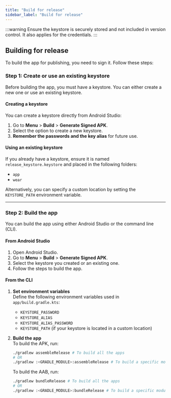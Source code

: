 ```yaml
---
title: "Build for release"
sidebar_label: "Build for release"
---
```


:::warning
Ensure the keystore is securely stored and not included in version control. It also applies for the credentials.
:::

## Building for release

To build the app for publishing, you need to sign it. Follow these steps:

### Step 1: Create or use an existing keystore

Before building the app, you must have a keystore. You can either create a new one or use an existing keystore.

#### Creating a keystore

You can create a keystore directly from Android Studio:

1. Go to **Menu** > **Build** > **Generate Signed APK**.
2. Select the option to create a new keystore.
3. **Remember the passwords and the key alias** for future use.

#### Using an existing keystore

If you already have a keystore, ensure it is named `release_keystore.keystore` and placed in the following folders:
- `app`
- `wear`

Alternatively, you can specify a custom location by setting the `KEYSTORE_PATH` environment variable.

---

### Step 2: Build the app

You can build the app using either Android Studio or the command line (CLI).

#### From Android Studio

1. Open Android Studio.
2. Go to **Menu** > **Build** > **Generate Signed APK**.
3. Select the keystore you created or an existing one.
4. Follow the steps to build the app.

#### From the CLI

1. **Set environment variables**  
   Define the following environment variables used in `app/build.gradle.kts`:
   - `KEYSTORE_PASSWORD`
   - `KEYSTORE_ALIAS`
   - `KEYSTORE_ALIAS_PASSWORD`
   - `KEYSTORE_PATH` (if your keystore is located in a custom location)

2. **Build the app**  
   To build the APK, run:

   ```bash
   ./gradlew assembleRelease # To build all the apps
   # OR
   ./gradlew :<GRADLE_MODULE>:assembleRelease # To build a specific module, such as :app, :automotive, or :wear
   ```

   To build the AAB, run:

   ```bash
   ./gradlew bundleRelease # To build all the apps
   # OR
   ./gradlew :<GRADLE_MODULE>:bundleRelease # To build a specific module, such as :app, :automotive, or :wear
   ```
